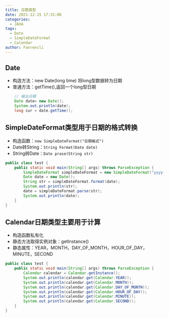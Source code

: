 ```yaml
---
title: 日期类型
date: 2021-12-15 17:31:06
categories:
  - JAVA
tags:
  - Date
  - SimpleDateFormat
  - Calendar
author: Fanrencli
---
```

## Date
- 构造方法：new Date(long time) 将long型数据转为日期
- 普通方法：getTime(),返回一个long型日期
```java
    // 输出日期
    Date date= new Date();
    System.out.println(date);
    long cur = date.getTime();
```

## SimpleDateFormat类型用于日期的格式转换
- 构造函数：`new SimpleDateFormat("日期格式")`
- Date转String：`String Format(Date date)`
- String转Date：`Date prase(String str)`

```java
public class test {
    public static void main(String[] args) throws ParseException {
        SimpleDateFormat simpleDateFormat = new SimpleDateFormat("yyyy-MM-dd HH:mm:ss.SSS");
        Date date = new Date();
        String str = simpleDateFormat.format(date);
        System.out.println(str);
        date = simpleDateFormat.parse(str);
        System.out.println(date);
    }
}
```

## Calendar日期类型主要用于计算
- 构造函数私有化
- 静态方法取得实例对象：getInstance()
- 静态属性：YEAR，MONTH，DAY_OF_MONTH，HOUR_OF_DAY，MINUTE，SECOND
```java
public class test {
    public static void main(String[] args) throws ParseException {
        Calendar calendar = Calendar.getInstance();
        System.out.println(calendar.get(Calendar.YEAR));
        System.out.println(calendar.get(Calendar.MONTH));
        System.out.println(calendar.get(Calendar.DAY_OF_MONTH));
        System.out.println(calendar.get(Calendar.HOUR_OF_DAY));
        System.out.println(calendar.get(Calendar.MINUTE));
        System.out.println(calendar.get(Calendar.SECOND));
    }
}
```